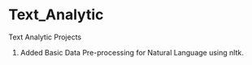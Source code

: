 # Text_Analytic
Text Analytic Projects

1. Added Basic Data Pre-processing for Natural Language using nltk.
